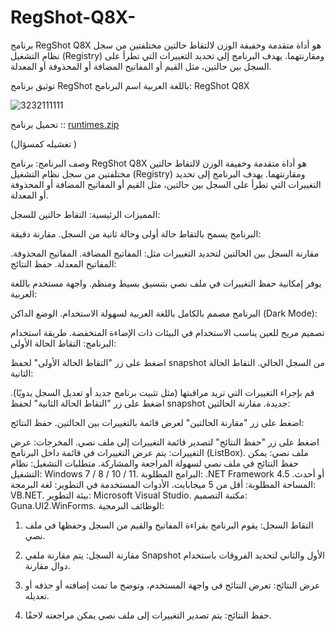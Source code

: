 # RegShot-Q8X-
برنامج RegShot Q8X هو أداة متقدمة وخفيفة الوزن لالتقاط حالتين مختلفتين من سجل نظام التشغيل (Registry) ومقارنتهما. يهدف البرنامج إلى تحديد التغييرات التي تطرأ على السجل بين حالتين، مثل القيم أو المفاتيح المضافة أو المحذوفة أو المعدلة.

توثيق برنامج RegShot باللغة العربية
اسم البرنامج:
RegShot Q8X



![3232111111](https://github.com/user-attachments/assets/8e7fb72b-e399-49a4-834a-3ca23d1e4ae3)






تحميل برنامح ::
[runtimes.zip](https://github.com/user-attachments/files/17773468/runtimes.zip)




(تغشيله كمسؤال )

وصف البرنامج:
برنامج RegShot Q8X هو أداة متقدمة وخفيفة الوزن لالتقاط حالتين مختلفتين من سجل نظام التشغيل (Registry) ومقارنتهما. يهدف البرنامج إلى تحديد التغييرات التي تطرأ على السجل بين حالتين، مثل القيم أو المفاتيح المضافة أو المحذوفة أو المعدلة.

المميزات الرئيسية:
التقاط حالتين للسجل:

البرنامج يسمح بالتقاط حالة أولى وحالة ثانية من السجل.
مقارنة دقيقة:

مقارنة السجل بين الحالتين لتحديد التغييرات مثل:
المفاتيح المضافة.
المفاتيح المحذوفة.
المفاتيح المعدلة.
حفظ النتائج:

يوفر إمكانية حفظ التغييرات في ملف نصي بتنسيق بسيط ومنظم.
واجهة مستخدم باللغة العربية:

البرنامج مصمم بالكامل باللغة العربية لسهولة الاستخدام.
الوضع الداكن (Dark Mode):

تصميم مريح للعين يناسب الاستخدام في البيئات ذات الإضاءة المنخفضة.
طريقة استخدام البرنامج:
التقاط الحالة الأولى:

اضغط على زر "التقاط الحالة الأولى" لحفظ snapshot من السجل الحالي.
التقاط الحالة الثانية:

قم بإجراء التغييرات التي تريد مراقبتها (مثل تثبيت برنامج جديد أو تعديل السجل يدويًا).
اضغط على زر "التقاط الحالة الثانية" لحفظ snapshot جديدة.
مقارنة الحالتين:

اضغط على زر "مقارنة الحالتين" لعرض قائمة بالتغييرات بين الحالتين.
حفظ النتائج:

اضغط على زر "حفظ النتائج" لتصدير قائمة التغييرات إلى ملف نصي.
المخرجات:
عرض التغييرات: يتم عرض التغييرات في قائمة داخل البرنامج (ListBox).
ملف نصي: يمكن حفظ النتائج في ملف نصي لسهولة المراجعة والمشاركة.
متطلبات التشغيل:
نظام التشغيل: Windows 7 / 8 / 10 / 11.
البرامج المطلوبة: .NET Framework 4.5 أو أحدث.
المساحة المطلوبة: أقل من 5 ميجابايت.
الأدوات المستخدمة في التطوير:
لغة البرمجة: VB.NET.
بيئة التطوير: Microsoft Visual Studio.
مكتبة التصميم: Guna.UI2.WinForms.
الوظائف البرمجية:
1. التقاط السجل:
يقوم البرنامج بقراءة المفاتيح والقيم من السجل وحفظها في ملف نصي.

2. مقارنة السجل:
يتم مقارنة ملفي Snapshot الأول والثاني لتحديد الفروقات باستخدام دوال مقارنة.

3. عرض النتائج:
تعرض النتائج في واجهة المستخدم، وتوضح ما تمت إضافته أو حذفه أو تعديله.

4. حفظ النتائج:
يتم تصدير التغييرات إلى ملف نصي يمكن مراجعته لاحقًا.
